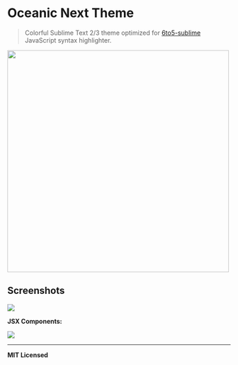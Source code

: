 # Oceanic Next Theme

> Colorful Sublime Text 2/3 theme optimized for [6to5-sublime](https://github.com/6to5/6to5-sublime) JavaScript syntax highlighter.

[<img src="https://dl.dropboxusercontent.com/u/100463011/oceanic-next-theme.png" width="500" />](https://dribbble.com/shots/1921103-Oceanic-Next-Theme)

## Screenshots

![](https://raw.githubusercontent.com/voronianski/oceanic-next-theme/master/screenshots/extended-class.png)

**JSX Components:**

![](https://raw.githubusercontent.com/voronianski/oceanic-next-theme/master/screenshots/jsx-component.png)

<!-- ## Install -->

---

**MIT Licensed**
